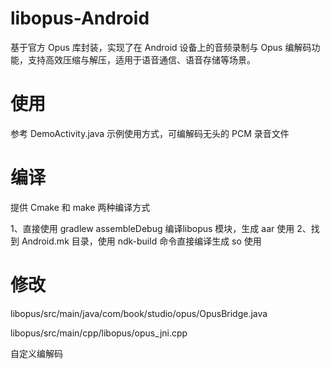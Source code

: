 # libopus-Android
基于官方 Opus 库封装，实现了在 Android 设备上的音频录制与 Opus 编解码功能，支持高效压缩与解压，适用于语音通信、语音存储等场景。

# 使用

参考 DemoActivity.java 示例使用方式，可编解码无头的 PCM 录音文件

# 编译

提供 Cmake 和 make 两种编译方式

1、直接使用 gradlew assembleDebug 编译libopus 模块，生成 aar 使用
2、找到 Android.mk 目录，使用 ndk-build 命令直接编译生成 so 使用

# 修改

libopus/src/main/java/com/book/studio/opus/OpusBridge.java

libopus/src/main/cpp/libopus/opus_jni.cpp

自定义编解码